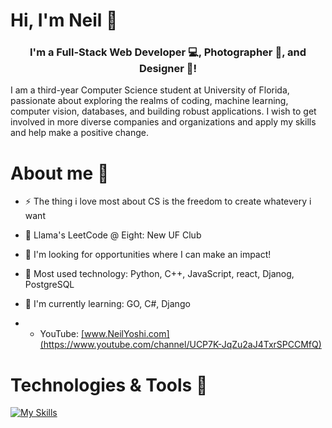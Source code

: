 # Hi, I'm Neil 👋
<h3 align="center">
I'm a Full-Stack Web Developer 💻, Photographer 📸, and Designer 🎨!
</h3>

I am a third-year Computer Science student at University of Florida, passionate about exploring the realms of coding, machine learning, computer vision, databases, and building robust applications.
I wish to get involved in more diverse companies and organizations and apply my skills and help make a positive change.

# About me 🍊
- ⚡ The thing i love most about CS is the freedom to create whatevery i want
- 🦙 Llama's LeetCode @ Eight: New UF Club
- 🔎 I'm looking for opportunities where I can make an impact!
- 🌱 Most used technology: Python, C++, JavaScript, react, Djanog, PostgreSQL
- 🧠 I'm currently learning: GO, C#, Django

- - YouTube: <a href="https://www.youtube.com/channel/UCP7K-JqZu2aJ4TxrSPCCMfQ"> [www.NeilYoshi.com](https://www.youtube.com/channel/UCP7K-JqZu2aJ4TxrSPCCMfQ)</a>

# Technologies & Tools 🔧
[![My Skills](https://skillicons.dev/icons?i=js,bootstrap,firebase,go,nodejs,mongodb,sass,git,express,svelte,vscode,sublime,figma,clion,windows,react,py,postgres,postman,django,c,cs,cpp,github,sqlite,aws,pycharm,tailwind,matlab,vite,html,css,npm,powershell)](https://skillicons.dev)
